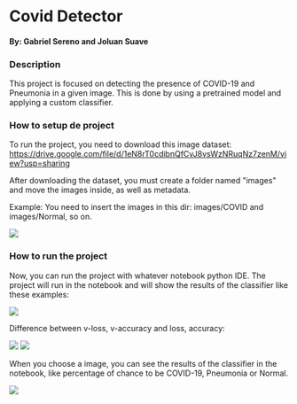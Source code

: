 # Covid Detector
#### By: Gabriel Sereno and Joluan Suave

### Description

This project is focused on detecting the presence of COVID-19 and Pneumonia in a given image.
This is done by using a pretrained model and applying a custom classifier.

### How to setup de project

To run the project, you need to download this image dataset:
https://drive.google.com/file/d/1eN8rT0cdibnQfCvJ8vsWzNRuqNz7zenM/view?usp=sharing

After downloading the dataset, you must create a folder named "images" and move the images inside, as well as metadata.

Example:
You need to insert the images in this dir: images/COVID and images/Normal, so on.

![](https://i.imgur.com/Tpk9QJh.png)

### How to run the project

Now, you can run the project with whatever notebook python IDE.
The project will run in the notebook and will show the results of the classifier like these examples:

![](https://i.imgur.com/Hq5mjcI.png)

Difference between v-loss, v-accuracy and loss, accuracy: 

![](https://i.imgur.com/dB9Ja4l.png)
![](https://i.imgur.com/PjmCcGW.png)

When you choose a image, you can see the results of the classifier in the notebook, 
like percentage of chance to be COVID-19, Pneumonia or Normal.

![](https://i.imgur.com/4PQwcMj.png)



